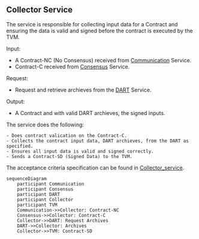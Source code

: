 ## Collector Service

The service is responsible for collecting input data for a Contract and ensuring the data is valid and signed before the contract is executed by the TVM.

Input:
  - A Contract-NC (No Consensus) received from [Communication](/documents/architecture/Communication.md) Service.
  - Contract-C received from [Consensus](/documents/architecture/Consensus.md) Service.

Request:
  - Request and retrieve archieves from the [DART](/documents/architecture/DART.md) Service.

Output:
  - A Contract and with valid DART archieves, the signed inputs. 


 The service does the following:

    - Does contract valication on the Contract-C.
    - Collects the contract input data, DART archieves, from the DART as specified.
    - Ensures all input data is valid and signed correctly.
    - Sends a Contract-SD (Signed Data) to the TVM.

The acceptance criteria specification can be found in [Collector_service](/bdd/tagion/testbench/services/Collector_service.md).

```mermaid
sequenceDiagram
    participant Communication
    participant Consensus
    participant DART 
    participant Collector
    participant TVM 
    Communication->>Collector: Contract-NC 
    Consensus->>Collector: Contract-C
    Collector->>DART: Request Archives
    DART->>Collector: Archives
    Collector->>TVM: Contract-SD

```